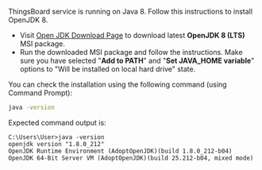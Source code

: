 ThingsBoard service is running on Java 8. Follow this instructions to install OpenJDK 8.

 * Visit [Open JDK Download Page](https://adoptopenjdk.net/index.html) to download latest **OpenJDK 8 (LTS)** MSI package.
 * Run the downloaded MSI package and follow the instructions. 
 Make sure you have selected "**Add to PATH**" and "**Set JAVA_HOME variable**" options to "Will be installed on local hard drive" state. 


You can check the installation using the following command (using Command Prompt):

```bash
java -version
```

Expected command output is:

```text
C:\Users\User>java -version
openjdk version "1.8.0_212"
OpenJDK Runtime Environment (AdoptOpenJDK)(build 1.8.0_212-b04)
OpenJDK 64-Bit Server VM (AdoptOpenJDK)(build 25.212-b04, mixed mode)
```